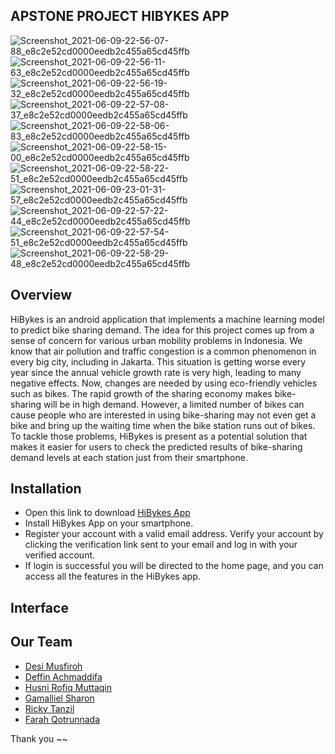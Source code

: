 

## APSTONE PROJECT HIBYKES APP

![Screenshot_2021-06-09-22-56-07-88_e8c2e52cd0000eedb2c455a65cd45ffb](https://user-images.githubusercontent.com/56620541/121392248-6b19a280-c979-11eb-9f11-6313ccc43983.jpg)
![Screenshot_2021-06-09-22-56-11-63_e8c2e52cd0000eedb2c455a65cd45ffb](https://user-images.githubusercontent.com/56620541/121392261-6e149300-c979-11eb-84e7-58f887cef61b.jpg)
![Screenshot_2021-06-09-22-56-19-32_e8c2e52cd0000eedb2c455a65cd45ffb](https://user-images.githubusercontent.com/56620541/121392273-6fde5680-c979-11eb-89ee-3438502264cd.jpg)
![Screenshot_2021-06-09-22-57-08-37_e8c2e52cd0000eedb2c455a65cd45ffb](https://user-images.githubusercontent.com/56620541/121392290-71a81a00-c979-11eb-9826-fe0b3684a177.jpg)
![Screenshot_2021-06-09-22-58-06-83_e8c2e52cd0000eedb2c455a65cd45ffb](https://user-images.githubusercontent.com/56620541/121392305-74a30a80-c979-11eb-8325-a62549329525.jpg)
![Screenshot_2021-06-09-22-58-15-00_e8c2e52cd0000eedb2c455a65cd45ffb](https://user-images.githubusercontent.com/56620541/121392329-78cf2800-c979-11eb-9f33-ea4634aa4077.jpg)
![Screenshot_2021-06-09-22-58-22-51_e8c2e52cd0000eedb2c455a65cd45ffb](https://user-images.githubusercontent.com/56620541/121392338-7bca1880-c979-11eb-9457-326c18e3465e.jpg)
![Screenshot_2021-06-09-23-01-31-57_e8c2e52cd0000eedb2c455a65cd45ffb](https://user-images.githubusercontent.com/56620541/121392376-871d4400-c979-11eb-8da6-c996f26a89aa.jpg)
![Screenshot_2021-06-09-22-57-22-44_e8c2e52cd0000eedb2c455a65cd45ffb](https://user-images.githubusercontent.com/56620541/121392383-897f9e00-c979-11eb-9021-aa320cd1fcec.jpg)
![Screenshot_2021-06-09-22-57-54-51_e8c2e52cd0000eedb2c455a65cd45ffb](https://user-images.githubusercontent.com/56620541/121392393-8b496180-c979-11eb-88e0-8c4dcece8b1d.jpg)
![Screenshot_2021-06-09-22-58-29-48_e8c2e52cd0000eedb2c455a65cd45ffb](https://user-images.githubusercontent.com/56620541/121392398-8d132500-c979-11eb-835a-be45e6dcbaec.jpg)

## Overview

HiBykes is an android application that implements a machine learning model to predict bike sharing demand. The idea for this project comes up from a sense of concern for various urban mobility problems in Indonesia. We know that air pollution and traffic congestion is a common phenomenon in every big city, including in Jakarta. This situation is getting worse every year since the annual vehicle growth rate is very high, leading to many negative effects. Now, changes are needed by using eco-friendly vehicles such as bikes. The rapid growth of the sharing economy makes bike-sharing will be in high demand. However, a limited number of bikes can cause people who are interested in using bike-sharing may not even get a bike and bring up the waiting time when the bike station runs out of bikes. To tackle those problems, HiBykes is present as a potential solution that makes it easier for users to check the predicted results of bike-sharing demand levels at each station just from their smartphone.

## Installation

- Open this link to download [HiBykes App](https://drive.google.com/file/d/11JaF4oVAzx6De2LobZoWjJ34y925TXyp/view?usp=sharing)
- Install HiBykes App on your smartphone.
- Register your account with a valid email address.
Verify your account by clicking the verification link sent to your email and log in with your verified account.
- If login is successful you will be directed to the home page, and you can access all the features in the HiBykes app.

## Interface
## Our Team
- [Desi Musfiroh](https://github.com/DesiMusfiroh)
- [Deffin Achmaddifa](https://github.com/deffin890)
- [Husni Rofiq Muttaqin](https://github.com/hrofiq)
- [Gamalliel Sharon](https://github.com/Gamalliel19)
- [Ricky Tanzil](https://github.com/rickytzl)
- [Farah Qotrunnada](https://github.com/farahqotrunnada)

Thank you ~~
